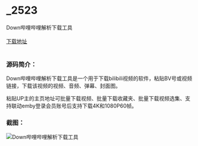 # _2523
Down哔哩哔哩解析下载工具
<br/></br>
[下载地址](https://www.uuid2.com/2523.html "下载地址")
<br/></br>
<h3>源码简介：</h3>
<p>Down哔哩哔哩解析下载工具是一个用于下载bilibili视频的软件，粘贴BV号或视频链接，下载该视频的视频、音频、弹幕、封面图。<p>
<p>粘贴UP主的主页地址可批量下载视频、批量下载收藏夹、批量下载视频选集、支持联动emby登录会员账号后支持下载4K和1080P60帧。<p>
<h3>截图：</h3>
<img src="https://www.uuid2.com/wp-content/uploads/img/202111/3d9ce29156.png" alt="Down哔哩哔哩解析下载工具">
